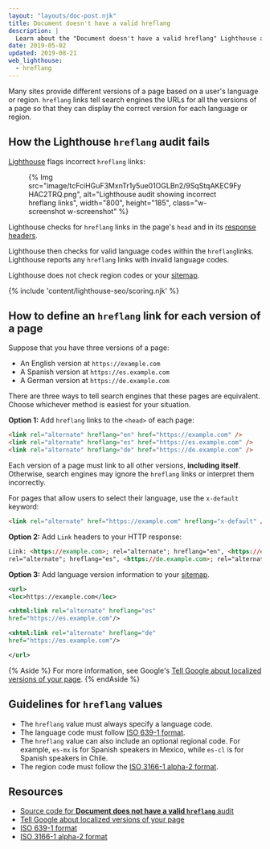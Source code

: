 ```yaml
---
layout: "layouts/doc-post.njk"
title: Document doesn't have a valid hreflang
description: |
  Learn about the "Document doesn't have a valid hreflang" Lighthouse audit.
date: 2019-05-02
updated: 2019-08-21
web_lighthouse:
  - hreflang
---
```


Many sites provide different versions of a page based on a user's language or
region. `hreflang` links tell search engines the URLs for all the versions of
a page so that they can display the correct version for each language or region.

## How the Lighthouse `hreflang` audit fails

[Lighthouse](https://developers.google.com/web/tools/lighthouse/) flags
incorrect `hreflang` links:

<figure class="w-figure">
  {% Img src="image/tcFciHGuF3MxnTr1y5ue01OGLBn2/9SqStqAKEC9FyHAC2TRQ.png", alt="Lighthouse audit showing incorrect hreflang links", width="800", height="185", class="w-screenshot w-screenshot" %}
</figure>

Lighthouse checks for `hreflang` links
in the page's `head` and in its [response headers](https://developer.mozilla.org/docs/Glossary/Response_header).

Lighthouse then checks for valid language codes within the `hreflang`links.
Lighthouse reports any `hreflang` links with invalid language codes.

Lighthouse does not check region codes or your [sitemap](https://support.google.com/webmasters/answer/156184).

{% include 'content/lighthouse-seo/scoring.njk' %}

## How to define an `hreflang` link for each version of a page

Suppose that you have three versions of a page:

- An English version at `https://example.com`
- A Spanish version at `https://es.example.com`
- A German version at `https://de.example.com`

There are three ways to tell search engines that these pages are equivalent.
Choose whichever method is easiest for your situation.

**Option 1:** Add `hreflang` links to the `<head>` of each page:

```html
<link rel="alternate" hreflang="en" href="https://example.com" />
<link rel="alternate" hreflang="es" href="https://es.example.com" />
<link rel="alternate" hreflang="de" href="https://de.example.com" />
```

Each version of a page must link to all other versions,
**including itself**. Otherwise, search engines may ignore the `hreflang` links
or interpret them incorrectly.

For pages that allow users to select their language, use the `x-default`
keyword:

```html
<link rel="alternate" href="https://example.com" hreflang="x-default" />
```

**Option 2:** Add `Link` headers to your HTTP response:

```html
Link: <https://example.com>; rel="alternate"; hreflang="en", <https://es.example.com>;
rel="alternate"; hreflang="es", <https://de.example.com>; rel="alternate"; hreflang="de"
```

**Option 3:** Add language version information to your [sitemap](https://support.google.com/webmasters/answer/156184).

```xml
<url>
<loc>https://example.com</loc>

<xhtml:link rel="alternate" hreflang="es"
href="https://es.example.com"/>

<xhtml:link rel="alternate" hreflang="de"
href="https://es.example.com"/>

</url>
```

{% Aside %}
For more information, see Google's
[Tell Google about localized versions of your page](https://support.google.com/webmasters/answer/189077).
{% endAside %}

## Guidelines for `hreflang` values

- The `hreflang` value must always specify a language code.
- The language code must follow
  [ISO 639-1 format](https://wikipedia.org/wiki/List_of_ISO_639-1_codes).
- The `hreflang` value can also include an optional regional code.
  For example, `es-mx` is for Spanish speakers in Mexico, while `es-cl` is for
  Spanish speakers in Chile.
- The region code must follow the
  [ISO 3166-1 alpha-2 format](https://wikipedia.org/wiki/ISO_3166-1_alpha-2).

## Resources

- [Source code for **Document does not have a valid `hreflang`** audit](https://github.com/GoogleChrome/lighthouse/blob/master/lighthouse-core/audits/seo/hreflang.js)
- [Tell Google about localized versions of your page](https://support.google.com/webmasters/answer/189077)
- [ISO 639-1 format](https://wikipedia.org/wiki/List_of_ISO_639-1_codes)
- [ISO 3166-1 alpha-2 format](https://wikipedia.org/wiki/ISO_3166-1_alpha-2)

